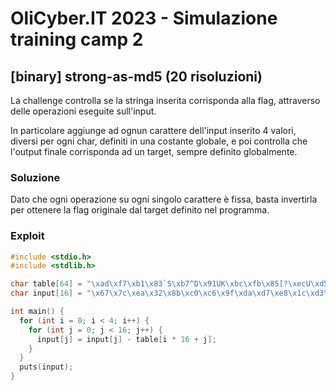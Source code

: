 # OliCyber.IT 2023 - Simulazione training camp 2

## [binary] strong-as-md5 (20 risoluzioni)

La challenge controlla se la stringa inserita corrisponda alla flag, attraverso delle operazioni eseguite sull'input.

In particolare aggiunge ad ognun carattere dell'input inserito 4 valori, diversi per ogni char, definiti in una costante globale, e poi controlla che l'output finale corrisponda ad un target, sempre definito globalmente.

### Soluzione

Dato che ogni operazione su ogni singolo carattere è fissa, basta invertirla per ottenere la flag originale dal target definito nel programma.

### Exploit

```c
#include <stdio.h>
#include <stdlib.h>

char table[64] = "\xad\xf7\xb1\x83`S\xb7^D\x91UK\xbc\xfb\x85[?\xecU\xd5!\xe3\xb1\xa9\x15\xc9\x90H\xc2%.0\x06\xb3\xa6\xe4\xf5\xac~\x12\xadk\xc2\x82\xbf\r\xda8a*\x0fz\xdd\x8f\x9a\xaeh\x14\xa4\xa6\xd5\xd7 \x96";
char input[16] = "\x67\x7c\xea\x32\x8b\xc0\xc6\x9f\xda\xd7\xe8\x1c\xd3\xf6\xaf\xb5";

int main() {
  for (int i = 0; i < 4; i++) {
    for (int j = 0; j < 16; j++) {
      input[j] = input[j] - table[i * 16 + j];
    }
  }
  puts(input);
}
```
